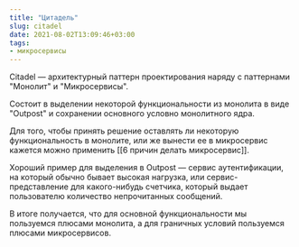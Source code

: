 ```yaml
---
title: "Цитадель"
slug: citadel
date: 2021-08-02T13:09:46+03:00
tags:
- микросервисы
---
```


Citadel — архитектурный паттерн проектирования наряду с паттернами "Монолит" и "Микросервисы".

Состоит в выделении некоторой функциональности из монолита в виде "Outpost" и сохранении основного условно монолитного ядра.

Для того, чтобы принять решение оставлять ли некоторую функциональность в монолите, или же вынести ее в микросервис кажется можно применить [[6 причин делать микросервис]].

Хороший пример для выделения в Outpost — сервис аутентификации, на который обычно бывает высокая нагрузка, или сервис-представление для какого-нибудь счетчика, который выдает пользователю количество непрочитанных сообщений.

В итоге получается, что для основной функциональности мы пользуемся плюсами монолита, а для граничных условий пользуемся плюсами микросервисов.
